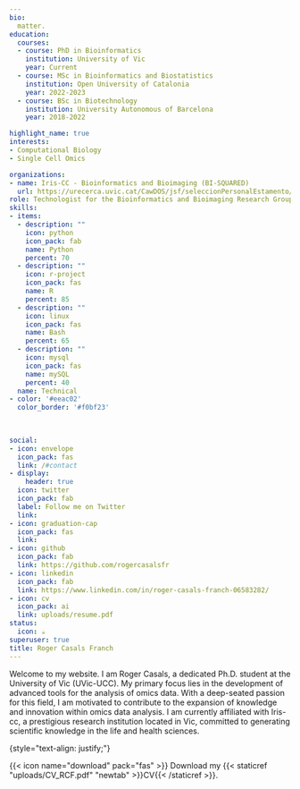 ```yaml
---
bio:
  matter.
education:
  courses:
  - course: PhD in Bioinformatics
    institution: University of Vic
    year: Current
  - course: MSc in Bioinformatics and Biostatistics
    institution: Open University of Catalonia
    year: 2022-2023
  - course: BSc in Biotechnology
    institution: University Autonomous of Barcelona
    year: 2018-2022

highlight_name: true
interests:
- Computational Biology
- Single Cell Omics

organizations:
- name: Iris-CC - Bioinformatics and Bioimaging (BI-SQUARED)
  url: https://urecerca.uvic.cat/CawDOS/jsf/seleccionPersonalEstamento/seleccionPersonal.jsf?tipus=grup&figura=R0957&idioma=en
role: Technologist for the Bioinformatics and Bioimaging Research Group of the IRIS-CC (UVic-UCC) - Ph.D. in Bioinformatics (UVic-UCC)
skills:
- items:
  - description: ""
    icon: python
    icon_pack: fab
    name: Python
    percent: 70
  - description: ""
    icon: r-project
    icon_pack: fas
    name: R
    percent: 85
  - description: ""
    icon: linux
    icon_pack: fas
    name: Bash
    percent: 65
  - description: ""
    icon: mysql
    icon_pack: fas
    name: mySQL
    percent: 40
  name: Technical
- color: '#eeac02'
  color_border: '#f0bf23'

  
  
social:
- icon: envelope
  icon_pack: fas
  link: /#contact
- display:
    header: true
  icon: twitter
  icon_pack: fab
  label: Follow me on Twitter
  link: 
- icon: graduation-cap
  icon_pack: fas
  link: 
- icon: github
  icon_pack: fab
  link: https://github.com/rogercasalsfr
- icon: linkedin
  icon_pack: fab
  link: https://www.linkedin.com/in/roger-casals-franch-06583282/
- icon: cv
  icon_pack: ai
  link: uploads/resume.pdf
status:
  icon: ☕️
superuser: true
title: Roger Casals Franch
---
```


Welcome to my website. I am Roger Casals, a dedicated Ph.D. student at the University of Vic (UVic-UCC). My primary focus lies in the development of advanced tools for the analysis of omics data. With a deep-seated passion for this field, I am motivated to contribute to the expansion of knowledge and innovation within omics data analysis. I am currently affiliated with Iris-cc, a prestigious research institution located in Vic, committed to generating scientific knowledge in the life and health sciences. 

{style="text-align: justify;"}


{{< icon name="download" pack="fas" >}} Download my {{< staticref "uploads/CV_RCF.pdf" "newtab" >}}CV{{< /staticref >}}.


